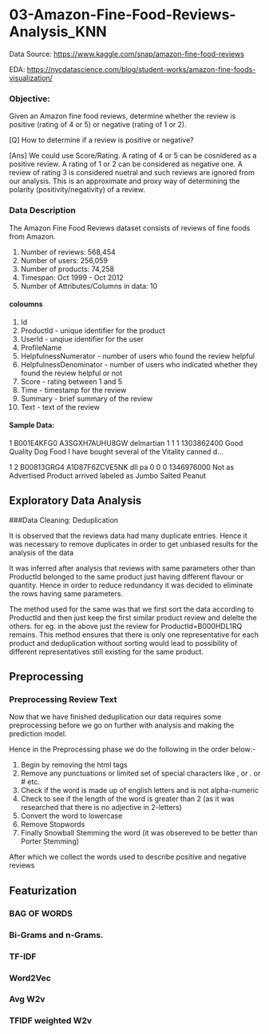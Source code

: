 # 03-Amazon-Fine-Food-Reviews-Analysis_KNN

Data Source: https://www.kaggle.com/snap/amazon-fine-food-reviews

EDA: https://nycdatascience.com/blog/student-works/amazon-fine-foods-visualization/

### Objective:

Given an Amazon fine food reviews, determine whether the review is positive (rating of 4 or 5) or negative (rating of 1 or 2).

[Q] How to determine if a review is positive or negative?

[Ans] We could use Score/Rating. A rating of 4 or 5 can be cosnidered as a positive review. A rating of 1 or 2 can be considered as negative one. A review of rating 3 is considered nuetral and such reviews are ignored from our analysis. This is an approximate and proxy way of determining the polarity (positivity/negativity) of a review.

### Data Description

The Amazon Fine Food Reviews dataset consists of reviews of fine foods from Amazon.

1. Number of reviews: 568,454
2. Number of users: 256,059
3. Number of products: 74,258
4. Timespan: Oct 1999 - Oct 2012
5. Number of Attributes/Columns in data: 10

#### coloumns

1. Id
2. ProductId - unique identifier for the product
3. UserId - unqiue identifier for the user
4. ProfileName
5. HelpfulnessNumerator - number of users who found the review helpful
6. HelpfulnessDenominator - number of users who indicated whether they found the review helpful or not
7. Score - rating between 1 and 5
8. Time - timestamp for the review
9. Summary - brief summary of the review
10. Text - text of the review

#### Sample Data:

1 B001E4KFG0 A3SGXH7AUHU8GW delmartian 1 1 1 1303862400 Good Quality Dog Food I have bought several of the Vitality canned d...

1 2 B00813GRG4 A1D87F6ZCVE5NK dll pa 0 0 0 1346976000 Not as Advertised Product arrived labeled as Jumbo Salted Peanut

## Exploratory Data Analysis
###Data Cleaning: Deduplication

It is observed that the reviews data had many duplicate entries. Hence it was necessary to remove duplicates in order to get unbiased results for the analysis of the data

It was inferred after analysis that reviews with same parameters other than ProductId belonged to the same product just having different flavour or quantity. Hence in order to reduce redundancy it was decided to eliminate the rows having same parameters.

The method used for the same was that we first sort the data according to ProductId and then just keep the first similar product review and delelte the others. for eg. in the above just the review for ProductId=B000HDL1RQ remains. This method ensures that there is only one representative for each product and deduplication without sorting would lead to possibility of different representatives still existing for the same product.

## Preprocessing
### Preprocessing Review Text

Now that we have finished deduplication our data requires some preprocessing before we go on further with analysis and making the prediction model.

Hence in the Preprocessing phase we do the following in the order below:-


1. Begin by removing the html tags
2. Remove any punctuations or limited set of special characters like , or . or # etc.
3. Check if the word is made up of english letters and is not alpha-numeric
4. Check to see if the length of the word is greater than 2 (as it was researched that there is no adjective in 2-letters)
5. Convert the word to lowercase
6. Remove Stopwords
7. Finally Snowball Stemming the word (it was obsereved to be better than Porter Stemming)

After which we collect the words used to describe positive and negative reviews

## Featurization
### BAG OF WORDS
### Bi-Grams and n-Grams.
### TF-IDF
### Word2Vec
### Avg W2v
### TFIDF weighted W2v
